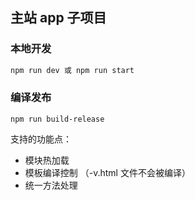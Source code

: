 ## 主站 app 子项目

### 本地开发

```bash
npm run dev 或 npm run start
```

### 编译发布

```
npm run build-release
```

支持的功能点：

- 模块热加载
- 模板编译控制 （-v.html 文件不会被编译）
- 统一方法处理
